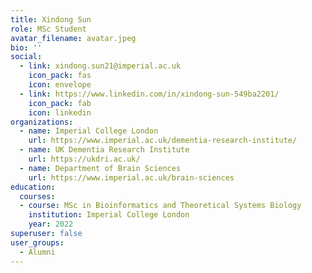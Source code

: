 ```yaml
---
title: Xindong Sun
role: MSc Student
avatar_filename: avatar.jpeg
bio: ''
social:
  - link: xindong.sun21@imperial.ac.uk
    icon_pack: fas
    icon: envelope
  - link: https://www.linkedin.com/in/xindong-sun-549ba2201/
    icon_pack: fab
    icon: linkedin
organizations:
  - name: Imperial College London
    url: https://www.imperial.ac.uk/dementia-research-institute/
  - name: UK Dementia Research Institute
    url: https://ukdri.ac.uk/
  - name: Department of Brain Sciences
    url: https://www.imperial.ac.uk/brain-sciences
education:
  courses:
  - course: MSc in Bioinformatics and Theoretical Systems Biology
    institution: Imperial College London
    year: 2022
superuser: false
user_groups:
  - Alumni
---
```



